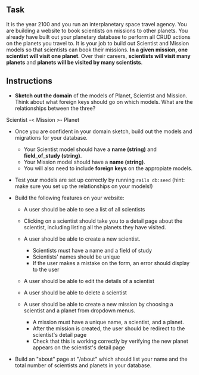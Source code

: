 ## Task

It is the year 2100 and you run an interplanetary space travel agency.  You are building a website to book scientists on missions to other planets.  You already have built out your planetary database to perform all CRUD actions on the planets you travel to.  It is your job to build out Scientist and Mission models so that scientists can book their missions.  **In a given mission, one scientist will visit one planet**.  Over their careers, **scientists will visit many planets** and **planets will be visited by many scientists**.

## Instructions

- **Sketch out the domain** of the models of Planet, Scientist and Mission.  Think about what foreign keys should go on which models.  What are the relationships between the three?

Scientist -< Mission >- Planet

- Once you are confident in your domain sketch, build out the models and migrations for your database. 
    - Your Scientist model should have a **name (string)** and **field_of_study (string)**.  
    - Your Mission model should have a **name (string)**.  
    - You will also need to include **foreign keys** on the appropiate models.  

- Test your models are set up correctly by running `rails db:seed` (hint: make sure you set up the relationships on your models!)

- Build the following features on your website:

    - A user should be able to see a list of all scientists

    - Clicking on a scientist should take you to a detail page about the scientist, including listing all the planets they have visited.

    - A user should be able to create a new scientist.
        - Scientists must have a name and a field of study
        - Scientists' names should be unique
        - If the user makes a mistake on the form, an error should display to the user

    - A user should be able to edit the details of a scientist

    - A user should be able to delete a scientist

    - A user should be able to create a new mission by choosing a scientist and a planet from dropdown menus.
        - A mission must have a unique name, a scientist, and a planet.
        - After the mission is created, the user should be redirect to the scientist's detail page
        - Check that this is working correctly by verifying the new planet appears on the scientist's detail page
        
 - Build an "about" page at "/about" which should list your name and the total number of scientists and planets in your database.
